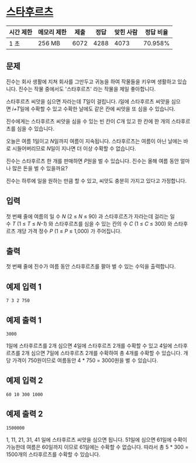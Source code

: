 # [스타후르츠](https://www.acmicpc.net/problem/17496)

| 시간 제한 | 메모리 제한 | 제출 | 정답 | 맞힌 사람 | 정답 비율 |
| --- | --- | --- | --- | --- | --- |
| 1 초 | 256 MB | 6072 | 4288 | 4073 | 70.958% |

## 문제

진수는 회사 생활에 지쳐 회사를 그만두고 귀농을 하여 작물들을 키우며 생활하고 있습니다. 진수는 작물 중에서도 '스타후르츠' 라는 작물을 제일 좋아합니다.

스타후르츠 씨앗을 심으면 자라는데 *T*일이 걸립니다. *i*일에 스타후르츠 씨앗을 심으면 *i+T*일에 수확할 수 있고 수확한 날에도 같은 칸에 씨앗을 또 심을 수 있습니다.

진수에게는 스타후르츠 씨앗을 심을 수 있는 빈 칸이 *C*개 있고 한 칸에 한 개의 스타후르츠를 심을 수 있습니다.

오늘은 여름 1일이고 *N*일까지 여름이 지속됩니다. 스타후르츠는 여름이 아닌 날에는 바로 시들어버리므로 *N*일이 지나면 더 이상 수확할 수 없습니다.

진수는 스타후르츠 한 개를 판매하면 *P*원을 벌 수 있습니다. 진수는 올해 여름 동안 얼마나 많은 돈을 벌 수 있을까요?

진수는 하루에 일을 원하는 만큼 할 수 있고, 씨앗도 충분히 가지고 있다고 가정합니다.

## 입력

첫 번째 줄에 여름의 일 수 *N* (2 ≤ *N* ≤ 90) 과 스타후르츠가 자라는데 걸리는 일 수 *T* (1 ≤ *T* ≤ *N-1*) 와 스타후르츠를 심을 수 있는 칸의 수 *C* (1 ≤ *C* ≤ 300) 와 스타후르츠 개당 가격 정수 *P* (1 ≤ *P* ≤ 1,000) 가 주어집니다.

## 출력

첫 번째 줄에 진수가 여름 동안 스타후르츠를 팔아 벌 수 있는 수익을 출력합니다.

## 예제 입력 1

```
7 3 2 750

```

## 예제 출력 1

```
3000

```

1일에 스타후르츠를 2개 심으면 4일에 스타후르츠 2개를 수확할 수 있고 4일에 스타후르츠를 2개 심으면 7일에 스타후르츠 2개를 수확하여 총 4개를 수확할 수 있습니다. 개당 가격이 750원이므로 여름동안 4 * 750 = 3000원을 벌 수 있습니다.

## 예제 입력 2

```
60 10 300 1000

```

## 예제 출력 2

```
1500000

```

1, 11, 21, 31, 41 일에 스타후르츠 씨앗을 심으면 됩니다. 51일에 심으면 61일에 수확이 가능한데 여름은 60일까지 이므로 61일에는 수확할 수 없습니다. 따라서 총 5 * 300 = 1500개의 스타후르츠를 수확할 수 있습니다.
